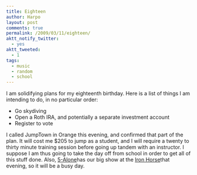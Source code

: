 ```yaml
---
title: Eighteen
author: Harpo
layout: post
comments: true
permalink: /2009/03/11/eighteen/
aktt_notify_twitter:
  - yes
aktt_tweeted:
  - 1
tags:
  - music
  - random
  - school
---
```

I am solidifying plans for my eighteenth birthday. Here is a list of things I am intending to do, in no particular order:

*   Go skydiving
*   Open a Roth IRA, and potentially a separate investment account
*   Register to vote

I called JumpTown in Orange this evening, and confirmed that part of the plan. It will cost me $205 to jump as a student, and I will require a twenty to thirty minute training session before going up tandem with an instructor. I suppose I am thus going to take the day off from school in order to get all of this stuff done. Also, <a href="http://www.5alone.com" target="_blank">5-Alone</a>has our big show at the <a href="http://www.iheg.com/iron_horse_main.asp" target="_blank">Iron Horse</a>that evening, so it will be a busy day.